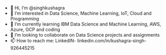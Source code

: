 - 👋 Hi, I’m @singhkushagra
- 👀 I’m interested in Data Science, Machine Learning, IoT, Cloud and Programming
- 🌱 I’m currently learning IBM Data Science and Machine Learning, AWS, Azure, GCP and coding
- 💞️ I’m looking to collaborate on Data Science projects and assignments
- 📫 How to reach me: LinkedIN- linkedin.com/in/kushagra-singh-926445215

<!---
singhkushagra/singhkushagra is a ✨ special ✨ repository because its `README.md` (this file) appears on your GitHub profile.
You can click the Preview link to take a look at your changes.
--->
